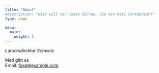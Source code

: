 ```yaml
---
title: "About"
#description: "Hier will man lesen können, wie man Meti kontaktiert"
type: page

menu:
  main:
    weight: 1
---
```


_Landesdirektor Schweiz_

Meti gibt es  
Email: <fake@example.com>
